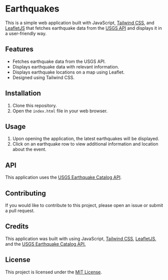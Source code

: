 # Earthquakes

This is a simple web application built with JavaScript, [Tailwind CSS](https://tailwindcss.com/), and [LeafletJS](https://leafletjs.com/) that fetches earthquake data from the [USGS API](https://earthquake.usgs.gov/fdsnws/event/1/) and displays it in a user-friendly way.

## Features

- Fetches earthquake data from the USGS API.
- Displays earthquake data with relevant information.
- Displays earthquake locations on a map using Leaflet.
- Designed using Tailwind CSS.

## Installation

1. Clone this repository.
2. Open the `index.html` file in your web browser.

## Usage

1. Upon opening the application, the latest earthquakes will be displayed.
2. Click on an earthquake row to view additional information and location about the event.

## API

This application uses the [USGS Earthquake Catalog API](https://earthquake.usgs.gov/fdsnws/event/1/).

## Contributing

If you would like to contribute to this project, please open an issue or submit a pull request.

## Credits

This application was built with using JavaScript, [Tailwind CSS](https://tailwindcss.com/), [LeafletJS](https://leafletjs.com/), and the [USGS Earthquake Catalog API.](https://earthquake.usgs.gov/fdsnws/event/1/)

## License

This project is licensed under the [MIT License](https://opensource.org/licenses/MIT).
